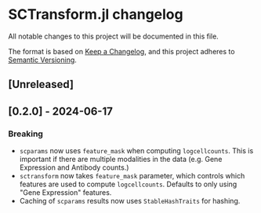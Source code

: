 # SCTransform.jl changelog

All notable changes to this project will be documented in this file.

The format is based on [Keep a Changelog](https://keepachangelog.com/en/1.0.0/),
and this project adheres to [Semantic Versioning](https://semver.org/spec/v2.0.0.html).

## [Unreleased]

## [0.2.0] - 2024-06-17

### Breaking

* `scparams` now uses `feature_mask` when computing `logcellcounts`. This is important if there are multiple modalities in the data (e.g. Gene Expression and Antibody counts.)
* `sctransform` now takes `feature_mask` parameter, which controls which features are used to compute `logcellcounts`. Defaults to only using "Gene Expression" features.
* Caching of `scparams` results now uses `StableHashTraits` for hashing.
